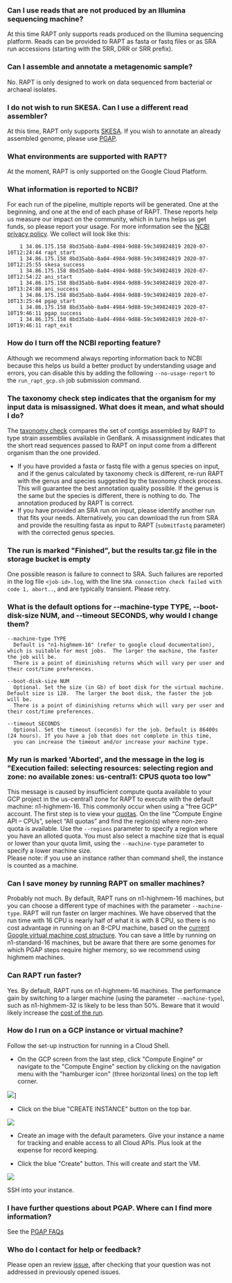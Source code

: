 ### Can I use reads that are not produced by an Illumina sequencing machine?
At this time RAPT only supports reads produced on the Illumina sequencing platform. Reads can be provided to RAPT as fasta or fastq files or as SRA run accessions (starting with the SRR, DRR or SRR prefix).

### Can I assemble and annotate a metagenomic sample?
No. RAPT is only designed to work on data sequenced from bacterial or archaeal isolates. 

### I do not wish to run SKESA. Can I use a different read assembler?
At this time, RAPT only supports [SKESA](https://www.ncbi.nlm.nih.gov/pubmed/30286803). If you wish to annotate an already assembled genome, please use [PGAP](https://github.com/ncbi/pgap).

### What environments are supported with RAPT?
At the moment, RAPT is only supported on the Google Cloud Platform.

### What information is reported to NCBI?
For each run of the pipeline, multiple reports will be generated. One at the beginning, and one at the end of each phase of RAPT. These reports help us measure our impact on the community, which in turns helps us get funds, so please report your usage. For more information see the [NCBI privacy policy](https://www.ncbi.nlm.nih.gov/home/about/policies.shtml).  We collect will look like this:

        1 34.86.175.158 8bd35abb-8a04-4984-9d88-59c349824819 2020-07-10T12:24:44 rapt_start 
        1 34.86.175.158 8bd35abb-8a04-4984-9d88-59c349824819 2020-07-10T12:25:55 skesa_success
        1 34.86.175.158 8bd35abb-8a04-4984-9d88-59c349824819 2020-07-10T12:54:22 ani_start 
        1 34.86.175.158 8bd35abb-8a04-4984-9d88-59c349824819 2020-07-10T13:24:88 ani_success
        1 34.86.175.158 8bd35abb-8a04-4984-9d88-59c349824819 2020-07-10T13:25:44 pgap_start
        1 34.86.175.158 8bd35abb-8a04-4984-9d88-59c349824819 2020-07-10T19:46:11 pgap_success
        1 34.86.175.158 8bd35abb-8a04-4984-9d88-59c349824819 2020-07-10T19:46:11 rapt_exit

### How do I turn off the NCBI reporting feature?
Although we recommend always reporting information back to NCBI because this helps us build a better product by understanding usage and errors, you can disable this by adding the following ```--no-usage-report``` to the ```run_rapt_gcp.sh``` job submission command.

### The taxonomy check step indicates that the organism for my input data is misassigned. What does it mean, and what should I do?
The [taxonomy check](https://www.ncbi.nlm.nih.gov/pmc/articles/PMC6978984/) compares the set of contigs assembled by RAPT to type strain assemblies available in GenBank. A misassignment indicates that the short read sequences passed to RAPT on input come from a different organism than the one provided. 
 - If you have provided a fasta or fastq file with a genus species on input, and if the genus calculated by taxonomy check is different, re-run RAPT with the genus and species suggested by the taxonomy check process. This will guarantee the best annotation quality possible. If the genus is the same but the species is different, there is nothing to do. The annotation produced by RAPT is correct.
- If you have provided an SRA run on input, please identify another run that fits your needs. Alternatively, you can download the run from SRA and provide the resulting fasta as input to RAPT (```submitfastq``` parameter) with the corrected genus species.   

### The run is marked "Finished", but the results tar.gz file in the storage bucket is empty
One possible reason is failure to connect to SRA. Such failures are reported in the log file ```<job-id>.log```, with the line ```SRA connection check failed with code 1, abort..```, and are typically transient. Please retry.

### What is the default options for --machine-type TYPE, --boot-disk-size NUM, and --timeout SECONDS, why would I change them?

    --machine-type TYPE
      Default is "n1-highmem-16" (refer to google cloud documentation), which is suitable for most jobs.  The larger the machine, the faster the job will be. 
      There is a point of diminishing returns which will vary per user and their cost/time preferences.

    --boot-disk-size NUM
      Optional. Set the size (in Gb) of boot disk for the virtual machine. Default size is 128.  The larger the boot disk, the faster the job will be. 
      There is a point of diminishing returns which will vary per user and their cost/time preferences.

    --timeout SECONDS
      Optional. Set the timeout (seconds) for the job. Default is 86400s (24 hours). If you have a job that does not complete in this time, 
      you can increase the timeout and/or increase your machine type.
      
 
### My run is marked 'Aborted', and the message in the log is "Execution failed: selecting resources: selecting region and zone: no available zones: us-central1: CPUS quota too low"
This message is caused by insufficient compute quota available to your GCP project in the us-central1 zone for RAPT to execute with the default machine: n1-highmem-16. This commonly occur when using a "free GCP" account. The first step is to view your [quotas](https://console.cloud.google.com/iam-admin/quotas). On the line “Compute Engine API – CPUs”, select “All quotas” and find the region(s) where non-zero quota is available. Use the ```--regions``` parameter to specify a region where you have an alloted quota. You must also select a machine size that is equal or lower than your quota limit, using the ```--machine-type``` parameter to specify a lower machine size.   
Please note: if you use an instance rather than command shell, the instance is counted as a machine.

### Can I save money by running RAPT on smaller machines?
Probably not much. By default, RAPT runs on n1-highmem-16 machines, but you can choose a different type of machines with the parameter ```--machine-type```. RAPT will run faster on larger machines. We have observed that the run time with 16 CPU is nearly half of what it is with 8 CPU, so there is no cost advantage in running on an 8-CPU machine, based on the [current Google virtual machine cost structure](https://cloud.google.com/compute/vm-instance-pricing). You can save a little by running on n1-standard-16 machines, but be aware that there are some genomes for which PGAP steps require higher memory, so we recommend using highmem machines.

### Can RAPT run faster?
Yes. By default, RAPT runs on n1-highmem-16 machines. The performance gain by switching to a larger machine (using the parameter ```--machine-type```), such as n1-highmem-32 is likely to be less than 50%. Beware that it would likely increase the [cost of the run](https://cloud.google.com/compute/vm-instance-pricing).

### How do I run on a GCP instance or virtual machine?
Follow the set-up instruction for running in a Cloud Shell. 
 
- On the GCP screen from the last step, click &quot;Compute Engine&quot; or navigate to the &quot;Compute Engine&quot; section by clicking on the navigation menu with the &quot;hamburger icon&quot; (three horizontal lines) on the top left corner.  

 ![](./Images/compute.png)]
- Click on the blue &quot;CREATE INSTANCE&quot; button on the top bar.  

 ![](./Images/instance.png)

- Create an image with the default parameters. Give your instance a name for tracking and enable access to all Cloud APIs. Plus look at the expense for record keeping.

- Click the blue &quot;Create&quot; button. This will create and start the VM.  

 ![](./Images/instance-paramerters.png) 
 
SSH into your instance.


### I have further questions about PGAP. Where can I find more information?
See the [PGAP FAQs](https://github.com/ncbi/pgap/wiki/FAQ)

### Who do I contact for help or feedback?
Please open an review [issue](https://github.com/ncbi/rapt/issues), after checking that your question was not addressed in previously opened issues.
